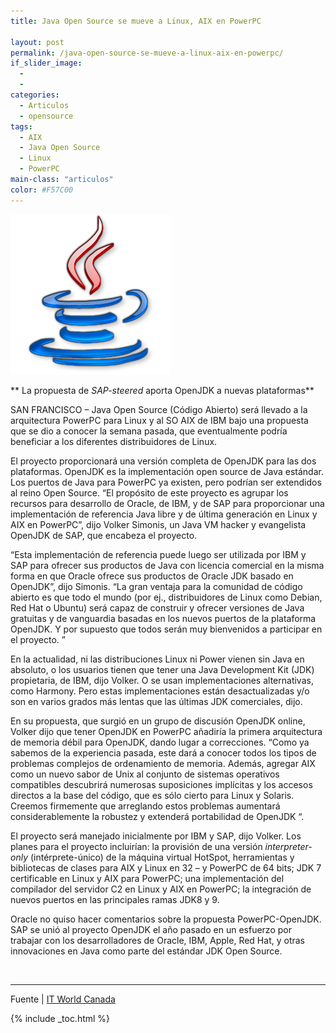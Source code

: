 ```yaml
---
title: Java Open Source se mueve a Linux, AIX en PowerPC

layout: post
permalink: /java-open-source-se-mueve-a-linux-aix-en-powerpc/
if_slider_image:
  -
  -
categories:
  - Articulos
  - opensource
tags:
  - AIX
  - Java Open Source
  - Linux
  - PowerPC
main-class: "articulos"
color: #F57C00
---
```

<img alt="" src="/assets/img/2012/07/Java.png" class="alignleft"  />

** La propuesta de *SAP-steered* aporta OpenJDK a nuevas plataformas**

SAN FRANCISCO &#8211; Java Open Source (Código Abierto) será llevado a la arquitectura PowerPC para Linux y al SO AIX de IBM bajo una propuesta que se dio a conocer la semana pasada, que eventualmente podría beneficiar a los diferentes distribuidores de Linux.

El proyecto proporcionará una versión completa de OpenJDK para las dos plataformas. OpenJDK es la implementación open source de Java estándar. Los puertos de Java para PowerPC ya existen, pero podrían ser extendidos al reino Open Source. &#8220;El propósito de este proyecto es agrupar los recursos para desarrollo de Oracle, de IBM, y de SAP para proporcionar una implementación de referencia Java libre y de última generación en Linux y AIX en PowerPC&#8221;, dijo Volker Simonis, un Java VM hacker y evangelista OpenJDK de SAP, que encabeza el proyecto.  

<!--ad-->


&#8220;Esta implementación de referencia puede luego ser utilizada por IBM y SAP para ofrecer sus productos de Java con licencia comercial en la misma forma en que Oracle ofrece sus productos de Oracle JDK basado en OpenJDK&#8221;, dijo Simonis. &#8220;La gran ventaja para la comunidad de código abierto es que todo el mundo (por ej., distribuidores de Linux como Debian, Red Hat o Ubuntu) será capaz de construir y ofrecer versiones de Java gratuitas y de vanguardia basadas en los nuevos puertos de la plataforma OpenJDK. Y por supuesto que todos serán muy bienvenidos a participar en el proyecto. &#8221;

En la actualidad, ni las distribuciones Linux ni Power vienen sin Java en absoluto, o los usuarios tienen que tener una Java Development Kit (JDK) propietaria, de IBM, dijo Volker. O se usan implementaciones alternativas, como Harmony. Pero estas implementaciones están desactualizadas y/o son en varios grados más lentas que las últimas JDK comerciales, dijo.

En su propuesta, que surgió en un grupo de discusión OpenJDK online, Volker dijo que tener OpenJDK en PowerPC añadiría la primera arquitectura de memoria débil para OpenJDK, dando lugar a correcciones. &#8220;Como ya sabemos de la experiencia pasada, este dará a conocer todos los tipos de problemas complejos de ordenamiento de memoria. Además, agregar AIX como un nuevo sabor de Unix al conjunto de sistemas operativos compatibles descubrirá numerosas suposiciones implícitas y los accesos directos a la base del código, que es sólo cierto para Linux y Solaris. Creemos firmemente que arreglando estos problemas aumentará considerablemente la robustez y extenderá portabilidad de OpenJDK &#8220;.

El proyecto será manejado inicialmente por IBM y SAP, dijo Volker. Los planes para el proyecto incluirían: la provisión de una versión *interpreter-only* (intérprete-único) de la máquina virtual HotSpot, herramientas y bibliotecas de clases para AIX y Linux en 32 &#8211; y PowerPC de 64 bits; JDK 7 certificable en Linux y AIX para PowerPC; una implementación del compilador del servidor C2 en Linux y AIX en PowerPC; la integración de nuevos puertos en las principales ramas JDK8 y 9.

Oracle no quiso hacer comentarios sobre la propuesta PowerPC-OpenJDK. SAP se unió al proyecto OpenJDK el año pasado en un esfuerzo por trabajar con los desarrolladores de Oracle, IBM, Apple, Red Hat, y otras innovaciones en Java como parte del estándar JDK Open Source.

&nbsp;

* * *

Fuente | <a href="http://www.itworldcanada.com/news/open-source-java-moving-to-linux-aix-on-powerpc/145416" target="_blank">IT World Canada</a>



{% include _toc.html %}
